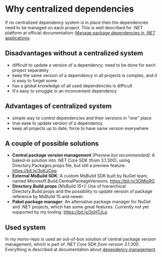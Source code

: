 # Why centralized dependencies

If no centralized dependency system is in place then the dependencies need to be managed on each project. This is well described for .NET platform at official documentation: [Manage package dependencies in .NET applications](https://docs.microsoft.com/en-us/dotnet/core/tools/dependencies).

## Disadvantages without a centralized system

- difficult to update a version of a dependency; need to be done for each project separately
- keep the same version of a dependency in all projects is complex, and it is easy to forget some
- has a global knowledge of all used dependencies is difficult
- It's easy to smuggle in an inconvenient dependency

## Advantages of centralized system

- simple way to control dependencies and their versions in "one" place
- true ease to update version of a dependency
- keep all projects up to date; force to have same version everywhere

## A couple of possible solutions

- **Central package version management** *[Preview but recommended]*: A baked-in solution into .NET Core SDK (from 3.1.300), using Directory.Packages.props file, but still a preview feature. https://bit.ly/3oKJCpq
- **External MsBuild SDK**: A custom MsBuild SDK built by NuGet team, named Microsoft.Build.CentralPackageVersions. https://bit.ly/3GMloRG
- **Directory.Build.props** *[MsBuild 15+]*: Use of hierarchical Directory.Build.props and the possibility to update version of package reference by MsBuild 15 and newer.
- **Paket package manager**: An alternative package manager for NuGet and .NET projects, which has some great features. Currently not yet supported by my tooling. https://bit.ly/3oHTJLp

## Used system

In my mono-repo is used an out-of-box solution of central package version management, which is part of .NET Core SDK *from version 3.1.300*. Everything is described at documentation about [dependency management](dependency-management.md).
